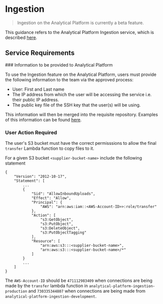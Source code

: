 # Ingestion

> Ingestion on the Analytical Platform is currently a beta feature.

This guidance refers to the Analytical Platform Ingestion service, which is described [here]().

## Service Requirements

### Information to be provided to Analytical Platform

To use the Ingestion feature on the Analytical Platform, users must provide the following information to the team via the approved process:

- User: First and Last name
- The IP address from which the user will be accessing the service i.e. their public IP address.
- The public key file of the SSH key that the user(s) will be using.

This information will then be merged into the requisite repository. Examples of this information can be found [here](https://github.com/ministryofjustice/modernisation-platform-environments/blob/main/terraform/environments/analytical-platform-ingestion/transfer-user.tf).

### User Action Required

The user's S3 bucket must have the correct permisssions to allow the final `transfer` Lambda function to copy files to it. 

For a given S3 bucket `<supplier-bucket-name>` include the following statement 

```
{
    "Version": "2012-10-17",
    "Statement": [
        ...
        {
            "Sid": "AllowInboundUploads",
            "Effect": "Allow",
            "Principal": {
                "AWS": "arn:aws:iam::<AWS-Account-ID>>:role/transfer"
            },
            "Action": [
                "s3:GetObject",
                "s3:PutObject",
                "s3:DeleteObject",
                "s3:PutObjectTagging"
            ],
            "Resource": [
                "arn:aws:s3:::<supplier-bucket-name>",
                "arn:aws:s3:::<supplier-bucket-name>/*"
            ]
        }
        ...
    ]
}

```

The `AWS-Account-ID` should be `471112983409` when connections are being made by the `transfer` lambda function in `analytical-platform-ingestion-production` and `730335344807` when connections are being made from `analytical-platform-ingestion-development`.